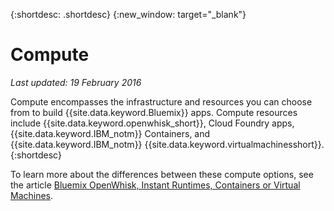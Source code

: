 {:shortdesc: .shortdesc} 
{:new_window: target="_blank"}

# Compute
*Last updated: 19 February 2016*

Compute encompasses the infrastructure and resources you can choose from to build {{site.data.keyword.Bluemix}} apps. Compute resources include {{site.data.keyword.openwhisk_short}}, Cloud Foundry apps, {{site.data.keyword.IBM_notm}} Containers, and {{site.data.keyword.IBM_notm}}  {{site.data.keyword.virtualmachinesshort}}.
{:shortdesc}

To learn more about the differences between these compute options, see the article [Bluemix OpenWhisk, Instant Runtimes, Containers or Virtual Machines](https://developer.ibm.com/bluemix/2015/08/05/bluemix-instant-runtimes-containers-or-virtual-machines/).
